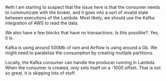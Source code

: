 #eth
I am starting to suspect that the issue here is that the consumer needs to communicate with the broker, and it goes into a sort of invalid state between executions of the Lambda. Most likely, we should use the Kafka integration of AWS to read the data.

We also have a few blocks that have no transactions. Is this possible?: Yes, it is.

Kafka is using around 500Mb of ram and Airflow is using around a Gb.
We might need to paralelize the consumption by creating mutliple partitions.

Locally, the Kafka consumer can handle the producer running in Lambda.
When the consumer is created, only sets itself on a -1000 offset. That is not so great, it is skipping lots of stuff.